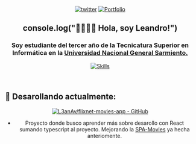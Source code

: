<div align="center">

[![twitter](https://img.shields.io/badge/twitter-1DA1F2?style=for-the-badge&logo=twitter&logoColor=white)](https://twitter.com/tetra_pico3) [![Portfolio](https://img.shields.io/badge/Portfolio-%23000000.svg?style=for-the-badge&logo=firefox&logoColor=#FF7139)](https://l3anav.github.io/L3anAv/)
</div>

<div align="center">
  
## console.log("👋🏽👋🏽 Hola, soy Leandro!")

</div>

<div align="center">

### Soy estudiante del tercer año de la Tecnicatura Superior en Informática en la [Universidad Nacional General Sarmiento.](https://www.ungs.edu.ar/)

<!---
typescript
-->

[![Skills](https://skillicons.dev/icons?i=react,vite,styledcomponents,java,py,postgres)](https://github.com/L3anAv)

</div>

<br>

## <b> 🧠 Desarollando actualmente: </b>

<div align="center">

[![L3anAv/flixnet-movies-app - GitHub](https://gh-card.dev/repos/L3anAv/flixnet-movies-app.svg)](https://github.com/L3anAv/flixnet-movies-app)

- Proyecto donde busco aprender más sobre desarollo con React sumando typescript al proyecto. Mejorando la [SPA-Movies](https://github.com/L3anAv/spa-flixnet-movies) ya hecha anteriomente.
  
</div>

